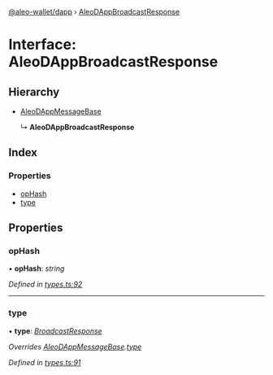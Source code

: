 [@aleo-wallet/dapp](../README.md) › [AleoDAppBroadcastResponse](aleodappbroadcastresponse.md)

# Interface: AleoDAppBroadcastResponse

## Hierarchy

* [AleoDAppMessageBase](aleodappmessagebase.md)

  ↳ **AleoDAppBroadcastResponse**

## Index

### Properties

* [opHash](aleodappbroadcastresponse.md#ophash)
* [type](aleodappbroadcastresponse.md#type)

## Properties

###  opHash

• **opHash**: *string*

*Defined in [types.ts:92](https://github.com/madfish-solutions/aleowallet-dapp/blob/0871fa5/src/types.ts#L92)*

___

###  type

• **type**: *[BroadcastResponse](../enums/aleodappmessagetype.md#broadcastresponse)*

*Overrides [AleoDAppMessageBase](aleodappmessagebase.md).[type](aleodappmessagebase.md#type)*

*Defined in [types.ts:91](https://github.com/madfish-solutions/aleowallet-dapp/blob/0871fa5/src/types.ts#L91)*

